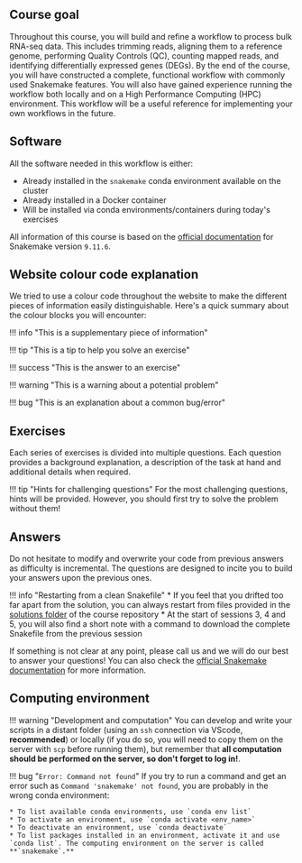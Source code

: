 ## Course goal

Throughout this course, you will build and refine a workflow to process bulk RNA-seq data. This includes trimming reads, aligning them to a reference genome, performing Quality Controls (QC), counting mapped reads, and identifying differentially expressed genes (DEGs). By the end of the course, you will have constructed a complete, functional workflow with commonly used Snakemake features. You will also have gained experience running the workflow both locally and on a High Performance Computing (HPC) environment. This workflow will be a useful reference for implementing your own workflows in the future.

## Software

All the software needed in this workflow is either:

* Already installed in the `snakemake` conda environment available on the cluster
* Already installed in a Docker container
* Will be installed via conda environments/containers during today's exercises

All information of this course is based on the [official documentation](https://snakemake.readthedocs.io/en/v9.11.6/) for Snakemake version `9.11.6`.

## Website colour code explanation

We tried to use a colour code throughout the website to make the different pieces of information easily distinguishable. Here's a quick summary about the colour blocks you will encounter:

!!! info "This is a supplementary piece of information"

!!! tip "This is a tip to help you solve an exercise"

!!! success "This is the answer to an exercise"

!!! warning "This is a warning about a potential problem"

!!! bug "This is an explanation about a common bug/error"

## Exercises

Each series of exercises is divided into multiple questions. Each question provides a background explanation, a description of the task at hand and additional details when required.

!!! tip "Hints for challenging questions"
    For the most challenging questions, hints will be provided. However, you should first try to solve the problem without them!

## Answers

Do not hesitate to modify and overwrite your code from previous answers as difficulty is incremental. The questions are designed to incite you to build your answers upon the previous ones.

!!! info "Restarting from a clean Snakefile"
    * If you feel that you drifted too far apart from the solution, you can always restart from files provided in the [solutions folder](https://github.com/sib-swiss/containers-snakemake-training/tree/main/docs/solutions/) of the course repository
    * At the start of sessions 3, 4 and 5, you will also find a short note with a command to download the complete Snakefile from the previous session

If something is not clear at any point, please call us and we will do our best to answer your questions! You can also check the [official Snakemake documentation](https://snakemake.readthedocs.io/en/v9.11.6/index.html) for more information.

## Computing environment

!!! warning "Development and computation"
    You can develop and write your scripts in a distant folder (using an `ssh` connection via VScode, **recommended**) or locally (if you do so, you will need to copy them on the server with `scp` before running them), but remember that **all computation should be performed on the server, so don't forget to log in!**.

!!! bug "`Error: Command not found`"
    If you try to run a command and get an error such as `Command 'snakemake' not found`, you are probably in the wrong conda environment:

    * To list available conda environments, use `conda env list`
    * To activate an environment, use `conda activate <env_name>`
    * To deactivate an environment, use `conda deactivate`
    * To list packages installed in an environment, activate it and use `conda list`. The computing environment on the server is called **`snakemake`.**
